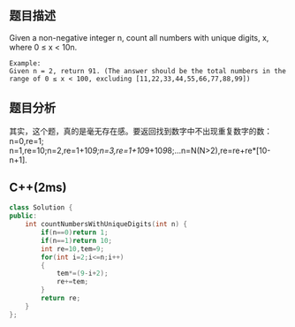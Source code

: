 ## 题目描述
Given a non-negative integer n, count all numbers with unique digits, x, where 0 ≤ x < 10n.
```
Example:
Given n = 2, return 91. (The answer should be the total numbers in the range of 0 ≤ x < 100, excluding [11,22,33,44,55,66,77,88,99]) 
```
## 题目分析
其实，这个题，真的是毫无存在感。要返回找到数字中不出现重复数字的数：n=0,re=1;
n=1,re=10;n=2,re=1+10*9;n=3,re=1+10*9+10*9*8;...n=N(N>2),re=re+re*[10-n+1].
## C++(2ms)
```cpp
class Solution {
public:
    int countNumbersWithUniqueDigits(int n) {
        if(n==0)return 1;
        if(n==1)return 10;
        int re=10,tem=9;
        for(int i=2;i<=n;i++)
        {
            tem*=(9-i+2);
            re+=tem;
        }
        return re;
    }
};
```
